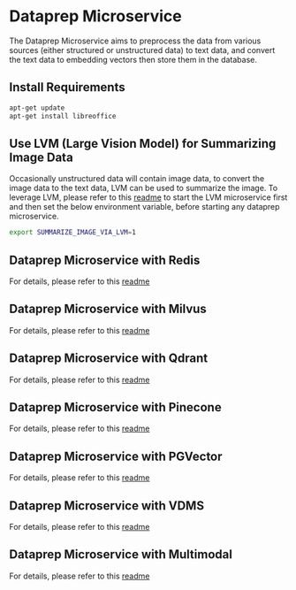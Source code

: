 # Dataprep Microservice

The Dataprep Microservice aims to preprocess the data from various sources (either structured or unstructured data) to text data, and convert the text data to embedding vectors then store them in the database.

## Install Requirements

```bash
apt-get update
apt-get install libreoffice
```

## Use LVM (Large Vision Model) for Summarizing Image Data

Occasionally unstructured data will contain image data, to convert the image data to the text data, LVM can be used to summarize the image. To leverage LVM, please refer to this [readme](../lvms/llava/README.md) to start the LVM microservice first and then set the below environment variable, before starting any dataprep microservice.

```bash
export SUMMARIZE_IMAGE_VIA_LVM=1
```

## Dataprep Microservice with Redis

For details, please refer to this [readme](redis/README.md)

## Dataprep Microservice with Milvus

For details, please refer to this [readme](milvus/langchain/README.md)

## Dataprep Microservice with Qdrant

For details, please refer to this [readme](qdrant/langchain/README.md)

## Dataprep Microservice with Pinecone

For details, please refer to this [readme](pinecone/langchain/README.md)

## Dataprep Microservice with PGVector

For details, please refer to this [readme](pgvector/langchain/README.md)

## Dataprep Microservice with VDMS

For details, please refer to this [readme](vdms/README.md)

## Dataprep Microservice with Multimodal

For details, please refer to this [readme](multimodal/redis/langchain/README.md)

